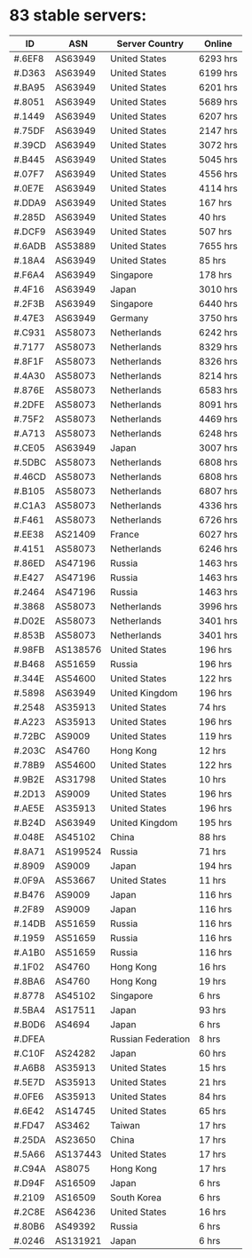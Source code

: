 # 83 stable servers:

| ID | ASN | Server Country | Online |
| ------ | ------ | ------ | ------ |
| #.6EF8 | AS63949 | United States | 6293 hrs |
| #.D363 | AS63949 | United States | 6199 hrs |
| #.BA95 | AS63949 | United States | 6201 hrs |
| #.8051 | AS63949 | United States | 5689 hrs |
| #.1449 | AS63949 | United States | 6207 hrs |
| #.75DF | AS63949 | United States | 2147 hrs |
| #.39CD | AS63949 | United States | 3072 hrs |
| #.B445 | AS63949 | United States | 5045 hrs |
| #.07F7 | AS63949 | United States | 4556 hrs |
| #.0E7E | AS63949 | United States | 4114 hrs |
| #.DDA9 | AS63949 | United States | 167 hrs |
| #.285D | AS63949 | United States | 40 hrs |
| #.DCF9 | AS63949 | United States | 507 hrs |
| #.6ADB | AS53889 | United States | 7655 hrs |
| #.18A4 | AS63949 | United States | 85 hrs |
| #.F6A4 | AS63949 | Singapore | 178 hrs |
| #.4F16 | AS63949 | Japan | 3010 hrs |
| #.2F3B | AS63949 | Singapore | 6440 hrs |
| #.47E3 | AS63949 | Germany | 3750 hrs |
| #.C931 | AS58073 | Netherlands | 6242 hrs |
| #.7177 | AS58073 | Netherlands | 8329 hrs |
| #.8F1F | AS58073 | Netherlands | 8326 hrs |
| #.4A30 | AS58073 | Netherlands | 8214 hrs |
| #.876E | AS58073 | Netherlands | 6583 hrs |
| #.2DFE | AS58073 | Netherlands | 8091 hrs |
| #.75F2 | AS58073 | Netherlands | 4469 hrs |
| #.A713 | AS58073 | Netherlands | 6248 hrs |
| #.CE05 | AS63949 | Japan | 3007 hrs |
| #.5DBC | AS58073 | Netherlands | 6808 hrs |
| #.46CD | AS58073 | Netherlands | 6808 hrs |
| #.B105 | AS58073 | Netherlands | 6807 hrs |
| #.C1A3 | AS58073 | Netherlands | 4336 hrs |
| #.F461 | AS58073 | Netherlands | 6726 hrs |
| #.EE38 | AS21409 | France | 6027 hrs |
| #.4151 | AS58073 | Netherlands | 6246 hrs |
| #.86ED | AS47196 | Russia | 1463 hrs |
| #.E427 | AS47196 | Russia | 1463 hrs |
| #.2464 | AS47196 | Russia | 1463 hrs |
| #.3868 | AS58073 | Netherlands | 3996 hrs |
| #.D02E | AS58073 | Netherlands | 3401 hrs |
| #.853B | AS58073 | Netherlands | 3401 hrs |
| #.98FB | AS138576 | United States | 196 hrs |
| #.B468 | AS51659 | Russia | 196 hrs |
| #.344E | AS54600 | United States | 122 hrs |
| #.5898 | AS63949 | United Kingdom | 196 hrs |
| #.2548 | AS35913 | United States | 74 hrs |
| #.A223 | AS35913 | United States | 196 hrs |
| #.72BC | AS9009 | United States | 119 hrs |
| #.203C | AS4760 | Hong Kong | 12 hrs |
| #.78B9 | AS54600 | United States | 122 hrs |
| #.9B2E | AS31798 | United States | 10 hrs |
| #.2D13 | AS9009 | United States | 196 hrs |
| #.AE5E | AS35913 | United States | 196 hrs |
| #.B24D | AS63949 | United Kingdom | 195 hrs |
| #.048E | AS45102 | China | 88 hrs |
| #.8A71 | AS199524 | Russia | 71 hrs |
| #.8909 | AS9009 | Japan | 194 hrs |
| #.0F9A | AS53667 | United States | 11 hrs |
| #.B476 | AS9009 | Japan | 116 hrs |
| #.2F89 | AS9009 | Japan | 116 hrs |
| #.14DB | AS51659 | Russia | 116 hrs |
| #.1959 | AS51659 | Russia | 116 hrs |
| #.A1B0 | AS51659 | Russia | 116 hrs |
| #.1F02 | AS4760 | Hong Kong | 16 hrs |
| #.8BA6 | AS4760 | Hong Kong | 19 hrs |
| #.8778 | AS45102 | Singapore | 6 hrs |
| #.5BA4 | AS17511 | Japan | 93 hrs |
| #.B0D6 | AS4694 | Japan | 6 hrs |
| #.DFEA |  | Russian Federation | 8 hrs |
| #.C10F | AS24282 | Japan | 60 hrs |
| #.A6B8 | AS35913 | United States | 15 hrs |
| #.5E7D | AS35913 | United States | 21 hrs |
| #.0FE6 | AS35913 | United States | 84 hrs |
| #.6E42 | AS14745 | United States | 65 hrs |
| #.FD47 | AS3462 | Taiwan | 17 hrs |
| #.25DA | AS23650 | China | 17 hrs |
| #.5A66 | AS137443 | United States | 17 hrs |
| #.C94A | AS8075 | Hong Kong | 17 hrs |
| #.D94F | AS16509 | Japan | 6 hrs |
| #.2109 | AS16509 | South Korea | 6 hrs |
| #.2C8E | AS64236 | United States | 16 hrs |
| #.80B6 | AS49392 | Russia | 6 hrs |
| #.0246 | AS131921 | Japan | 6 hrs |

